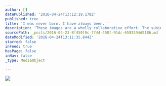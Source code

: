 ```yaml
---
author: []
datePublished: '2016-04-24T13:12:19.178Z'
published: true
title: 'I was never born. I have always been. '
description: 'These images are a wholly collaborative effort. The subjects herein were created by many unnamed hands and made more beautiful by time before being photographed by myself. Who am I? I am the subject maker, the photographer, and the image - just as you are. Thank you for taking these for my enjoyment. '
sourcePath: _posts/2016-04-23-8f450f0c-f744-450f-91dc-6593394d9186.md
dateModified: '2016-04-24T13:11:35.844Z'
starred: false
inFeed: true
hasPage: false
inNav: false
_type: MediaObject

---
```

![](https://the-grid-user-content.s3-us-west-2.amazonaws.com/dd8dd778-907c-463c-b35f-353af7786bc4.jpg)
